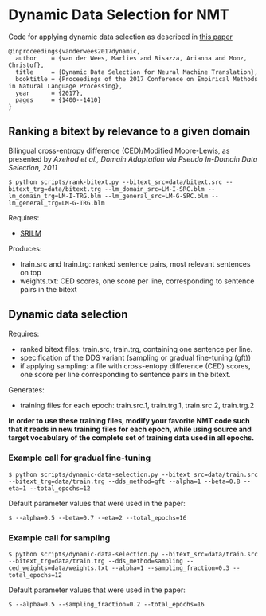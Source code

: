 # Dynamic Data Selection for NMT

Code for applying dynamic data selection as described in [this paper](http://aclweb.org/anthology/D17-1147)
```
@inproceedings{vanderwees2017dynamic,
  author    = {van der Wees, Marlies and Bisazza, Arianna and Monz, Christof},
  title     = {Dynamic Data Selection for Neural Machine Translation},
  booktitle = {Proceedings of the 2017 Conference on Empirical Methods in Natural Language Processing},
  year      = {2017},
  pages     = {1400--1410}
}
```

## Ranking a bitext by relevance to a given domain
Bilingual cross-entropy difference (CED)/Modified Moore-Lewis, as presented by 
*Axelrod et al., Domain Adaptation via Pseudo In-Domain Data Selection, 2011*

```
$ python scripts/rank-bitext.py --bitext_src=data/bitext.src --bitext_trg=data/bitext.trg --lm_domain_src=LM-I-SRC.blm --lm_domain_trg=LM-I-TRG.blm --lm_general_src=LM-G-SRC.blm --lm_general_trg=LM-G-TRG.blm
```
Requires:
- [SRILM](http://www.speech.sri.com/projects/srilm/) 

Produces:
- train.src and train.trg: ranked sentence pairs, most relevant sentences on top
- weights.txt: CED scores, one score per line, corresponding to sentence pairs in the bitext

## Dynamic data selection

Requires:
- ranked bitext files: train.src, train.trg, containing one sentence per line.
- specification of the DDS variant (sampling or gradual fine-tuning (gft))
- if applying sampling: a file with cross-entopy difference (CED) scores, one
   score per line corresponding to sentence pairs in the bitext.
   
Generates:
- training files for each epoch: train.src.1, train.trg.1, train.src.2, train.trg.2
 
**In order to use these training files, modify your favorite NMT code such that it reads in new training files for each epoch, while using source and target vocabulary of the complete set of training data used in all epochs.**

### Example call for gradual fine-tuning
```
$ python scripts/dynamic-data-selection.py --bitext_src=data/train.src --bitext_trg=data/train.trg --dds_method=gft --alpha=1 --beta=0.8 --eta=1 --total_epochs=12
```

Default parameter values that were used in the paper:
```
$ --alpha=0.5 --beta=0.7 --eta=2 --total_epochs=16
```

### Example call for sampling
```
$ python scripts/dynamic-data-selection.py --bitext_src=data/train.src --bitext_trg=data/train.trg --dds_method=sampling --ced_weights=data/weights.txt --alpha=1 --sampling_fraction=0.3 --total_epochs=12
```

Default parameter values that were used in the paper:
```
$ --alpha=0.5 --sampling_fraction=0.2 --total_epochs=16
```

